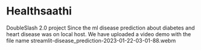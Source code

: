 # Healthsaathi
DoubleSlash 2.0 project
Since the ml disease prediction about diabetes and heart disease was on local host. We have uploaded a video demo with the file name streamlit-disease_prediction-2023-01-22-03-01-88.webm
